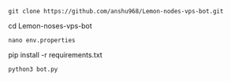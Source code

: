 ```
git clone https://github.com/anshu968/Lemon-nodes-vps-bot.git
```
cd Lemon-noses-vps-bot
```
nano env.properties
```
pip install -r requirements.txt
```
python3 bot.py
```
